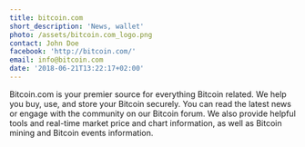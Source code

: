 ```yaml
---
title: bitcoin.com
short_description: 'News, wallet'
photo: /assets/bitcoin.com_logo.png
contact: John Doe
facebook: 'http://bitcoin.com/'
email: info@bitcoin.com
date: '2018-06-21T13:22:17+02:00'
---
```

Bitcoin.com is your premier source for everything Bitcoin related. We help you buy, use, and store your Bitcoin securely. You can read the latest news or engage with the community on our Bitcoin forum. We also provide helpful tools and real-time market price and chart information, as well as Bitcoin mining and Bitcoin events information.

